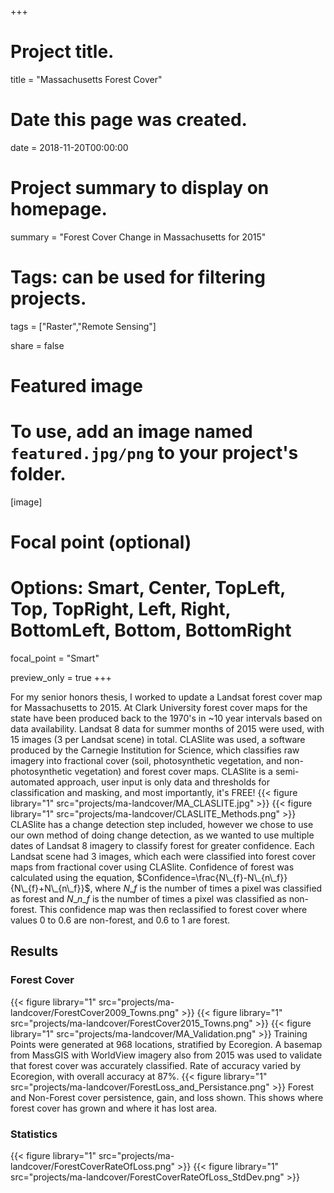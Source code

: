 +++
# Project title.
title = "Massachusetts Forest Cover"

# Date this page was created.
date = 2018-11-20T00:00:00

# Project summary to display on homepage.
summary = "Forest Cover Change in Massachusetts for 2015"

# Tags: can be used for filtering projects.
tags = ["Raster","Remote Sensing"]

share = false

# Featured image
# To use, add an image named `featured.jpg/png` to your project's folder.
[image]
  # Focal point (optional)
  # Options: Smart, Center, TopLeft, Top, TopRight, Left, Right, BottomLeft, Bottom, BottomRight
  focal_point = "Smart"

  preview_only = true
+++

For my senior honors thesis, I worked to update a Landsat forest cover map for Massachusetts to 2015. At Clark University forest cover maps for the state have been produced back to the 1970's in ~10 year intervals based on data availability. Landsat 8 data for summer months of 2015 were used, with 15 images (3 per Landsat scene) in total. CLASlite was used, a software produced by the Carnegie Institution for Science, which classifies raw imagery into fractional cover (soil, photosynthetic vegetation, and non-photosynthetic vegetation) and forest cover maps. CLASlite is a semi-automated approach, user input is only data and thresholds for classification and masking, and most importantly, it's FREE! 
{{< figure library="1" src="projects/ma-landcover/MA_CLASLITE.jpg" >}}
{{< figure library="1" src="projects/ma-landcover/CLASLITE_Methods.png" >}}
CLASlite has a change detection step included, however we chose to use our own method of doing change detection, as we wanted to use multiple dates of Landsat 8 imagery to classify forest for greater confidence. Each Landsat scene had 3 images, which each were classified into forest cover maps from fractional cover using CLASlite. Confidence of forest was calculated using the equation, $Confidence=\frac{N\_{f}-N\_{n\_f}}{N\_{f}+N\_{n\_f}}$, where $N\_{f}$ is the number of times a pixel was classified as forest and $N\_{n\_f}$ is the number of times a pixel was classified as non-forest. This confidence map was then reclassified to forest cover where values 0 to 0.6 are non-forest, and 0.6 to 1 are forest.

## Results
### Forest Cover
{{< figure library="1" src="projects/ma-landcover/ForestCover2009_Towns.png" >}}
{{< figure library="1" src="projects/ma-landcover/ForestCover2015_Towns.png" >}}
{{< figure library="1" src="projects/ma-landcover/MA_Validation.png" >}}
Training Points were generated at 968 locations, stratified by Ecoregion. A basemap from MassGIS with WorldView imagery also from 2015 was used to validate that forest cover was accurately classified. Rate of accuracy varied by Ecoregion, with overall accuracy at 87%.
{{< figure library="1" src="projects/ma-landcover/ForestLoss_and_Persistance.png" >}}
Forest and Non-Forest cover persistence, gain, and loss shown. This shows where forest cover has grown and where it has lost area.

### Statistics
{{< figure library="1" src="projects/ma-landcover/ForestCoverRateOfLoss.png" >}}
{{< figure library="1" src="projects/ma-landcover/ForestCoverRateOfLoss_StdDev.png" >}}
